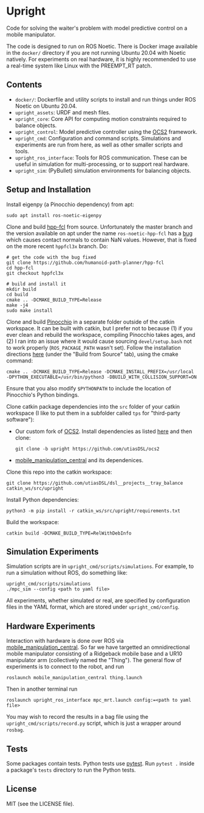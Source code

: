 # Upright

Code for solving the waiter's problem with model predictive control on a mobile
manipulator. 

The code is designed to run on ROS Noetic. There is Docker image available in
the `docker/` directory if you are not running Ubuntu 20.04 with Noetic
natively. For experiments on real hardware, it is highly recommended to use a
real-time system like Linux with the PREEMPT_RT patch.

## Contents
* `docker/`: Dockerfile and utility scripts to install and run things under ROS
  Noetic on Ubuntu 20.04.
* `upright_assets`: URDF and mesh files.
* `upright_core`: Core API for computing motion constraints required to
  balance objects.
* `upright_control`: Model predictive controller using the
  [OCS2](https://github.com/leggedrobotics/ocs2) framework.
* `upright_cmd`: Configuration and command scripts. Simulations and experiments
  are run from here, as well as other smaller scripts and tools.
* `upright_ros_interface`: Tools for ROS communication. These can be useful in
  simulation for multi-processing, or to support real hardware.
* `upright_sim`: (PyBullet) simulation environments for balancing objects.

## Setup and Installation

Install eigenpy (a Pinocchio dependency) from apt:
```
sudo apt install ros-noetic-eigenpy
```

Clone and build [hpp-fcl](https://github.com/humanoid-path-planner/hpp-fcl)
from source. Unfortunately the master branch and the version available on apt
under the name `ros-noetic-hpp-fcl` has a
[bug](https://github.com/humanoid-path-planner/hpp-fcl/issues/344) which causes
contact normals to contain NaN values. However, that is fixed on the more
recent `hppfcl3x` branch. Do:
```
# get the code with the bug fixed
git clone https://github.com/humanoid-path-planner/hpp-fcl
cd hpp-fcl
git checkout hppfcl3x

# build and install it
mkdir build
cd build
cmake .. -DCMAKE_BUILD_TYPE=Release
make -j4
sudo make install
```

Clone and build [Pinocchio](https://github.com/stack-of-tasks/pinocchio) in a
separate folder outside of the catkin workspace. It can be built with catkin,
but I prefer not to because (1) if you ever clean and rebuild the workspace,
compiling Pinocchio takes ages, and (2) I ran into an issue where it would
cause sourcing `devel/setup.bash` not to work properly (`ROS_PACKAGE_PATH`
wasn't set). Follow the installation directions
[here](https://stack-of-tasks.github.io/pinocchio/download.html) (under the
"Build from Source" tab), using the cmake command:
```
cmake .. -DCMAKE_BUILD_TYPE=Release -DCMAKE_INSTALL_PREFIX=/usr/local -DPYTHON_EXECUTABLE=/usr/bin/python3 -DBUILD_WITH_COLLISION_SUPPORT=ON
```
Ensure that you also modify `$PYTHONPATH` to include the location of
Pinocchio's Python bindings.

Clone catkin package dependencies into the `src` folder of your catkin
workspace (I like to put them in a subfolder called `tps` for "third-party
software"):
* Our custom fork of [OCS2](https://github.com/utiasDSL/ocs2). Install
  dependencies as listed
  [here](https://leggedrobotics.github.io/ocs2/installation.html) and then
  clone:
  ```
  git clone -b upright https://github.com/utiasDSL/ocs2
  ```
* [mobile_manipulation_central](https://github.com/utiasDSL/dsl__projects__mobile_manipulation_central)
  and its dependenices.

Clone this repo into the catkin workspace:
```
git clone https://github.com/utiasDSL/dsl__projects__tray_balance catkin_ws/src/upright
```

Install Python dependencies:
```
python3 -m pip install -r catkin_ws/src/upright/requirements.txt
```

Build the workspace:
```
catkin build -DCMAKE_BUILD_TYPE=RelWithDebInfo
```

## Simulation Experiments

Simulation scripts are in `upright_cmd/scripts/simulations`. For example, to
run a simulation without ROS, do something like:
```
upright_cmd/scripts/simulations
./mpc_sim --config <path to yaml file>
```
All experiments, whether simulated or real, are specified by configuration
files in the YAML format, which are stored under `upright_cmd/config`.

## Hardware Experiments

Interaction with hardware is done over ROS via
[mobile_manipulation_central](https://github.com/utiasDSL/dsl__projects__mobile_manipulation_central).
So far we have targetted an omnidirectional mobile manipulator consisting of a
Ridgeback mobile base and a UR10 manipulator arm (collectively named the
"Thing"). The general flow of experiments is to connect to the robot, and run
```
roslaunch mobile_manipulation_central thing.launch
```
Then in another terminal run
```
roslaunch upright_ros_interface mpc_mrt.launch config:=<path to yaml file>
```
You may wish to record the results in a bag file using the
`upright_cmd/scripts/record.py` script, which is just a wrapper around `rosbag`.

## Tests

Some packages contain tests. Python tests use [pytest](https://pytest.org/).
Run `pytest .` inside a package's `tests` directory to run the Python tests.

## License

MIT (see the LICENSE file).
